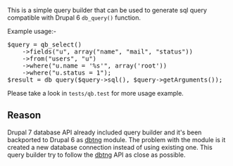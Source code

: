 This is a simple query builder that can be used to generate sql query compatible with Drupal 6 `db_query()` function.

Example usage:-

<pre>
$query = qb_select()
    ->fields("u", array("name", "mail", "status"))
    ->from("users", "u")
    ->where("u.name = '%s'", array('root'))
    ->where("u.status = 1");
$result = db_query($query->sql(), $query->getArguments());
</pre>

Please take a look in `tests/qb.test` for more usage example.

## Reason
Drupal 7 database API already included query builder and it's been backported to Drupal 6 as [dbtng][1] module. The problem with the module is it created a new database connection instead of using existing one. This query builder try to follow the [dbtng][1] API as close as possible.

[1]:http://drupal.org/project/dbtng
